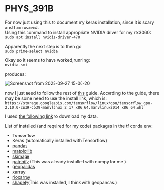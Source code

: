 # PHYS_391B

For now just using this to document my keras installation, since it is scary and I am scared.\
Using this command to install appropriate NVIDIA driver for my rtx3060:\
`sudo apt install nvidia-driver-470`


Apparently the next step is to then go:\
`sudo prime-select nvidia`


Okay so it seems to have worked,running:\
`nvidia-smi`

produces:


![Screenshot from 2022-09-27 15-06-20](https://user-images.githubusercontent.com/63687545/192414592-c6c52f35-4997-49cd-9355-6100b0bdca62.png)


now I just need to follow the rest of [this](https://www.tensorflow.org/install/pip) guide.
According to the guide, there may be some need to use the install link, which is:\
`https://storage.googleapis.com/tensorflow/linux/gpu/tensorflow_gpu-2.10.0-cp39-cp39-manylinux_2_17_x86_64.manylinux2014_x86_64.whl`

I used [the following link](https://data.linz.govt.nz/x/vGMekh) to download my data.

List of installed (and required for my code) packages in the tf conda env:
- Tensorflow
- Keras (automatically installed with Tensorflow)
- [pandas](https://pandas.pydata.org/docs/getting_started/install.html)
- [matplotlib](https://matplotlib.org/stable/users/installing/index.html)
- [skimage](https://scikit-image.org/docs/stable/install.html#install-via-conda)
- [patchify](https://pypi.org/project/patchify/) (This was already installed with numpy for me.)
- [geopandas](https://geopandas.org/en/stable/getting_started/install.html)
- [xarray](https://docs.xarray.dev/en/stable/getting-started-guide/installing.html#instructions)
- [rioxarray](https://corteva.github.io/rioxarray/stable/installation.html)
- [shapely](https://pypi.org/project/Shapely/)(This was installed, I think with geopandas.)
